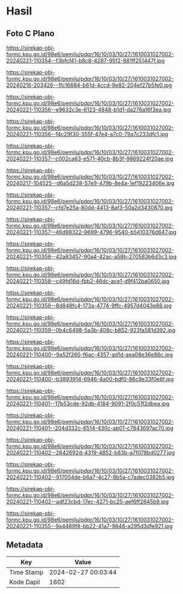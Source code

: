 # Hasil

## Foto C Plano

https://sirekap-obj-formc.kpu.go.id/98e6/pemilu/pdpr/16/10/03/10/27/1610031027002-20240221-110354--f3bfcf41-b8c8-4287-95f2-881ff251447f.jpg

https://sirekap-obj-formc.kpu.go.id/98e6/pemilu/pdpr/16/10/03/10/27/1610031027002-20240216-203426--1fc16684-b61d-4ccd-9e82-204ef27b5fe0.jpg

https://sirekap-obj-formc.kpu.go.id/98e6/pemilu/pdpr/16/10/03/10/27/1610031027002-20240221-110356--e9632c3e-6123-4848-b1d1-da276a16f3ea.jpg

https://sirekap-obj-formc.kpu.go.id/98e6/pemilu/pdpr/16/10/03/10/27/1610031027002-20240221-110356--f4c29f30-355f-47e4-a7c0-79a7c233dfc1.jpg

https://sirekap-obj-formc.kpu.go.id/98e6/pemilu/pdpr/16/10/03/10/27/1610031027002-20240221-110357--c002ca63-e571-40cb-8b3f-9869224f20ae.jpg

https://sirekap-obj-formc.kpu.go.id/98e6/pemilu/pdpr/16/10/03/10/27/1610031027002-20240217-104525--d6a5d238-57e9-479b-8e4a-1ef19223406e.jpg

https://sirekap-obj-formc.kpu.go.id/98e6/pemilu/pdpr/16/10/03/10/27/1610031027002-20240221-110357--cfd7e25a-80dd-4413-8af3-50a2d3430870.jpg

https://sirekap-obj-formc.kpu.go.id/98e6/pemilu/pdpr/16/10/03/10/27/1610031027002-20240221-110357--46d98322-9699-4796-9540-b5410376d647.jpg

https://sirekap-obj-formc.kpu.go.id/98e6/pemilu/pdpr/16/10/03/10/27/1610031027002-20240221-110358--42a83457-90a4-42ac-a58b-270583b6d3c3.jpg

https://sirekap-obj-formc.kpu.go.id/98e6/pemilu/pdpr/16/10/03/10/27/1610031027002-20240221-110358--c49fd16d-fbb2-46dc-ace1-d9f412ba0650.jpg

https://sirekap-obj-formc.kpu.go.id/98e6/pemilu/pdpr/16/10/03/10/27/1610031027002-20240221-110359--8d848fc4-173a-4774-9ffc-4957d4043e88.jpg

https://sirekap-obj-formc.kpu.go.id/98e6/pemilu/pdpr/16/10/03/10/27/1610031027002-20240221-110359--0b4c6498-5a3b-408c-b852-923fa581d392.jpg

https://sirekap-obj-formc.kpu.go.id/98e6/pemilu/pdpr/16/10/03/10/27/1610031027002-20240221-110400--9a52f260-f6ac-4357-ad1d-aea08e36e86c.jpg

https://sirekap-obj-formc.kpu.go.id/98e6/pemilu/pdpr/16/10/03/10/27/1610031027002-20240221-110400--b3893914-6946-4a00-bdf0-86c9e33f0e6f.jpg

https://sirekap-obj-formc.kpu.go.id/98e6/pemilu/pdpr/16/10/03/10/27/1610031027002-20240221-110401--17b53cde-92db-4184-9091-2f0c51f2dbea.jpg

https://sirekap-obj-formc.kpu.go.id/98e6/pemilu/pdpr/16/10/03/10/27/1610031027002-20240221-110401--204d332c-6514-430c-ab01-c7843697ac70.jpg

https://sirekap-obj-formc.kpu.go.id/98e6/pemilu/pdpr/16/10/03/10/27/1610031027002-20240221-110402--2642692d-4319-4852-b83b-a7f078bd0277.jpg

https://sirekap-obj-formc.kpu.go.id/98e6/pemilu/pdpr/16/10/03/10/27/1610031027002-20240221-110402--917054de-b6a7-4c27-8b5a-c7adec0382b5.jpg

https://sirekap-obj-formc.kpu.go.id/98e6/pemilu/pdpr/16/10/03/10/27/1610031027002-20240221-110402--adf23cbd-17ec-4271-bc25-aef6ff2645b9.jpg

https://sirekap-obj-formc.kpu.go.id/98e6/pemilu/pdpr/16/10/03/10/27/1610031027002-20240221-110355--9a4489f8-bb22-41a7-9646-a295d3dfe921.jpg


## Metadata

| Key        | Value               |
| ---------- | ------------------- |
| Time Stamp | 2024-02-27 00:03:44 |
| Kode Dapil | 1602                |



